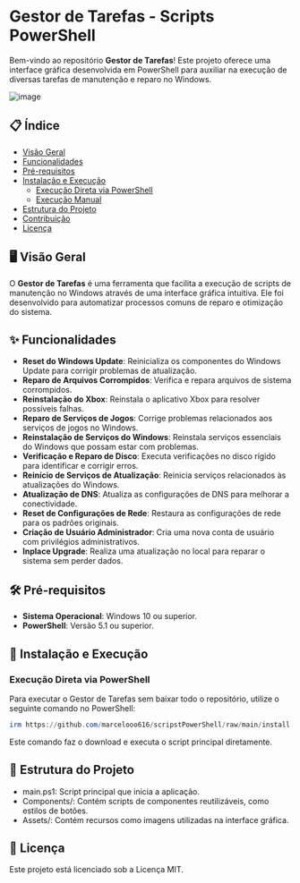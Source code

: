 # Gestor de Tarefas - Scripts PowerShell

Bem-vindo ao repositório **Gestor de Tarefas**! Este projeto oferece uma interface gráfica desenvolvida em PowerShell para auxiliar na execução de diversas tarefas de manutenção e reparo no Windows.

![image](https://github.com/user-attachments/assets/ac1c68ef-c8c7-4fe1-97d5-69d189d4daf7)


## 📋 Índice

- [Visão Geral](#-visão-geral)
- [Funcionalidades](#-funcionalidades)
- [Pré-requisitos](#-pré-requisitos)
- [Instalação e Execução](#-instalação-e-execução)
  - [Execução Direta via PowerShell](#execução-direta-via-powershell)
  - [Execução Manual](#execução-manual)
- [Estrutura do Projeto](#-estrutura-do-projeto)
- [Contribuição](#-contribuição)
- [Licença](#-licença)

## 🖥️ Visão Geral

O **Gestor de Tarefas** é uma ferramenta que facilita a execução de scripts de manutenção no Windows através de uma interface gráfica intuitiva. Ele foi desenvolvido para automatizar processos comuns de reparo e otimização do sistema.

## ✨ Funcionalidades

- **Reset do Windows Update**: Reinicializa os componentes do Windows Update para corrigir problemas de atualização.
- **Reparo de Arquivos Corrompidos**: Verifica e repara arquivos de sistema corrompidos.
- **Reinstalação do Xbox**: Reinstala o aplicativo Xbox para resolver possíveis falhas.
- **Reparo de Serviços de Jogos**: Corrige problemas relacionados aos serviços de jogos no Windows.
- **Reinstalação de Serviços do Windows**: Reinstala serviços essenciais do Windows que possam estar com problemas.
- **Verificação e Reparo de Disco**: Executa verificações no disco rígido para identificar e corrigir erros.
- **Reinício de Serviços de Atualização**: Reinicia serviços relacionados às atualizações do Windows.
- **Atualização de DNS**: Atualiza as configurações de DNS para melhorar a conectividade.
- **Reset de Configurações de Rede**: Restaura as configurações de rede para os padrões originais.
- **Criação de Usuário Administrador**: Cria uma nova conta de usuário com privilégios administrativos.
- **Inplace Upgrade**: Realiza uma atualização no local para reparar o sistema sem perder dados.

## 🛠️ Pré-requisitos

- **Sistema Operacional**: Windows 10 ou superior.
- **PowerShell**: Versão 5.1 ou superior.

## 🚀 Instalação e Execução

### Execução Direta via PowerShell

Para executar o Gestor de Tarefas sem baixar todo o repositório, utilize o seguinte comando no PowerShell:
```powershell
irm https://github.com/marcelooo616/scripstPowerShell/raw/main/install.ps1 | iex

```
Este comando faz o download e executa o script principal diretamente.




## 📂 Estrutura do Projeto

- main.ps1: Script principal que inicia a aplicação.
- Components/: Contém scripts de componentes reutilizáveis, como estilos de botões.
- Assets/: Contém recursos como imagens utilizadas na interface gráfica.

## 📄 Licença

Este projeto está licenciado sob a Licença MIT.
